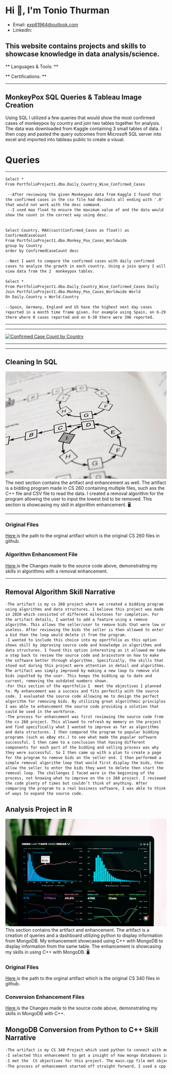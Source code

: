 # Hi :wave:, I'm Tonio Thurman

* Email: exp61964@outlook.com
* LinkedIn:  

This website contains projects and skills to showcase knowledge in data analysis/science.  
-----
** Languages & Tools: **


** Certifications: **



-----

## **MonkeyPox SQL Queries & Tableau Image Creation** 
Using SQL I utilized a few queries that would show the most confirmed cases of monkeypox by country and join two tables together for analysis. The data was downloaded from Kaggle containing 3 small tables of data. I then copy and pasted the query outcomes from Microsoft SQL server into excel and imported into tableau public to create a visual. 

# Queries
-----
```
Select *
From PortfolioProject1.dbo.Daily_Country_Wise_Confirmed_Cases

 --After reviewing the given Monkeypox data from Kaggle I found that the confirmed cases in the csv file had decimals all ending with '.0' that would not work with the desc command. 
 --I used max float to ensure the maximum value of and the data would show the count in the correct way using desc.


Select Country, MAX(cast(Confirmed_Cases as float)) as ConfirmedCaseCount
From PortfolioProject1.dbo.Monkey_Pox_Cases_Worldwide
group by Country
order by ConfirmedCaseCount desc

--Next I want to compare the confirmed cases with daily confirmed cases to analyze the growth in each country. Using a join query I will view data from the 2  monkeypox tables.

Select * 
From PortfolioProject1.dbo.Daily_Country_Wise_Confirmed_Cases Daily
Join PortfolioProject1.dbo.Monkey_Pox_Cases_Worldwide World
On Daily.Country = World.Country

--Spain, Germany, England and US have the highest next day cases reported in a month time frame given. For example using Spain, on 6-29 there where 0 cases reported and on 6-30 there were 396 reported. 

```

-----

-----

<div class='tableauPlaceholder' id='viz1657782122372' style='position: relative'><noscript><a href='#'><img alt='Confirmed Case Count by Country ' src='https:&#47;&#47;public.tableau.com&#47;static&#47;images&#47;Mo&#47;MonkeyPoxExample&#47;Sheet1&#47;1_rss.png' style='border: none' /></a></noscript><object class='tableauViz'  style='display:none;'><param name='host_url' value='https%3A%2F%2Fpublic.tableau.com%2F' /> <param name='embed_code_version' value='3' /> <param name='site_root' value='' /><param name='name' value='MonkeyPoxExample&#47;Sheet1' /><param name='tabs' value='no' /><param name='toolbar' value='yes' /><param name='static_image' value='https:&#47;&#47;public.tableau.com&#47;static&#47;images&#47;Mo&#47;MonkeyPoxExample&#47;Sheet1&#47;1.png' /> <param name='animate_transition' value='yes' /><param name='display_static_image' value='yes' /><param name='display_spinner' value='yes' /><param name='display_overlay' value='yes' /><param name='display_count' value='yes' /><param name='language' value='en-US' /></object></div>                




------


------







## **Cleaning In SQL**

<img src="images\alpridephoto-nuz3rK5iiKg-unsplash.jpg">
The next section contains the artifact and enhancement as well. The artifact is a bidding program made in CS 260 containing multiple files, such ass the C++ file and CSV file to read the data. I created a removal algorithm for the program allowing the user to input the lowest bid to be removed. This section is showcasing my skill in algorithm enhancement. 🖥️

------

### Original Files

<a href="https://github.com/ton-hue/tonhue.github.io/tree/gh-pages/Algorithms/Original%20Artifact_CS%20260"> Here </a> is the path to the orginal artifact which is the original CS 260 files in github. 

### Algorithm Enhancement File

<a href="https://github.com/ton-hue/tonhue.github.io/blob/6fbeb242d0b911318360e573646f9409982b84d1/Algorithms/SourceandRemovalAlgorithmFinal.cpp"> Here </a> is the Changes made to the source code above, demonstrating my skills in algorithms with a removal enhancement. 

------

## Removal Algorithm Skill Narrative

```
-The artifact is my cs 260 project where we created a bidding program using algorithms and data structures. I believe this project was made in 2020 which consisted of different milestones for completion. For the artifact details, I wanted to add a feature using a remove algorithm. This allows the seller/user to remove bids that were low or useless. After reviewing the bids the seller is then allowed to enter a bid then the loop would delete it from the program. 
-I wanted to include this choice into my eportfolio as this option shows skill by improving source code and knowledge in algorithms and data structures. I found this option interesting as it allowed me take a step back to review the source code and brainstorm on how to make the software better through algorithms. Specifically, the skills that stood out during this project were attention in detail and algorithms. The artifact was simply improved by making a new loop to remove old bids inputted by the user. This keeps the bidding up to date and current, removing the outdated numbers shown. 
-For this section of the eportfolio I  meet the objectives I planned to. My enhancement was a success and fits perfectly with the source code. I evaluated the source code allowing me to design the perfect algorithm for removing bids. By utilizing great algorithmic principles I was able to enhancement the source code providing a solution that could be used in the workforce. 
-The process for enhancement was first reviewing the source code from the cs 260 project. This allowed to refresh my memory on the project and find specifically what I wanted to improve as far as algorithms and data structures. I then compared the program to popular bidding programs (such as eBay etc.) to see what made the popular software successful. I then came to a conclusion that having different components for each part of the bidding and selling process was why they were successful. So I then came up with a plan to create a page for the program to remove bids on the seller end. I then performed a simple removal algorithm loop that would first display the bids, then allow the seller to enter the bids they want to delete then start the removal loop. The challenges I faced were in the beginning of the process, not knowing what to improve on the cs 260 project. I reviewed the code plenty of times but couldn’t think of anything. After comparing the program to a real business software, I was able to think of ways to expand the source code. 

```




## **Analysis Project in R**

<img src="images\luke-chesser-JKUTrJ4vK00-unsplash.jpg">
This section contains the artifact and enhancement. The artifact is a creation of queries and a dashboard utilizing python to display information from MongoDB. My enhancement showcased using C++ with MongoDB to display information from the same table. The enhancement is showcasing my skills in using C++ with MongoDB. 🖥️

### Original Files

<a href="https://github.com/ton-hue/tonhue.github.io/tree/gh-pages/Database/Original%20Artifact_CS%20340"> Here </a> is the path to the orginal artifact which is the original CS 340 files in github. 

### Conversion Enhancement Files

<a href="https://github.com/ton-hue/tonhue.github.io/tree/gh-pages/Database"> Here </a> is the Changes made to the source code above, demonstrating my skills in MongoDB with C++. 

## MongoDB Conversion from Python to C++ Skill Narrative

```markdown
-The artifact is my CS 340 Project which used python to connect with mongodb using queries to display information. We utilized the virtual machine Jupiter notebook to write queries that would display information from the database in MongoDB. We then created a dashboard to display information from mongodb as well. This project was done early 2022 I believe and contained multiple files that referenced each other.
-I selected this enhancement to get a insight of how mongo databases is used with C++, using mongodb with python was fun to learn and genuinely interesting. I thought learning ways to enhance this artifact would provide knowledge I could use in the professional setting. The components that showcased my skills were applying C++ concepts already known to the project for the main.cpp file. Having knowledge of C++ and Databases allowed me to create the main file with ease. The artifact was improved by using C++ instead of python to connect to the database and write code/queries mirroing the artifact in python.
-I met the  CS objectives for this project. The main.cpp file met objectives as far as connecting to the mongodb and by choosing to use docker files. By utilizing docker files this kept the project organized for the queries to be ran with the C++. Showcasing decision making through organizational concepts allowed the project to not get overwhelming. This option also mitigate design flaws allowing the C++ MongoDB project to have quality.  The docker file took the place of the Jupiter notebook as far as running queries. The setup is different and uses  different commands in the text file.
-The process of enhancement started off straight forward, I used a cpp compiler to start the conversion. I reviewed the mongodb website to see which libraries needed to be included. Next I utilized the dbclientconnection from the website as well to connect to the port number. Then I created code to reference when connecting to the database using the try method in c++. And a catch statement for dbexception. After more research I learned I would use a docker file in the place of the Jupiter notebook to run commands/queries. I then used the docker file reference page to code the commands for c++. I learned some commands from the docker reference page and is still learning the process of the c++ query of the enhancement. -
```
